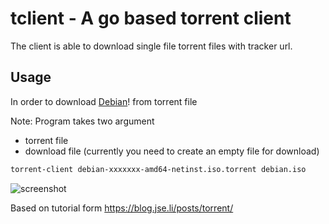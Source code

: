 # tclient - A go based torrent client

The client is able to download single file torrent files with tracker url.

## Usage
In order to download [Debian](https://cdimage.debian.org/debian-cd/current/amd64/bt-cd/#indexlist)! from torrent file

Note: Program takes two argument
 - torrent file
 - download file (currently you need to create an empty file for download)
```sh
torrent-client debian-xxxxxxx-amd64-netinst.iso.torrent debian.iso
```

![screenshot](./docs/tclient-ss.gif)


Based on tutorial form https://blog.jse.li/posts/torrent/

